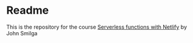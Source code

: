 # Readme

This is the repository for the course [Serverless functions with Netlify](https://www.udemy.com/course/serverless-functions-with-netlify/) by John Smilga

